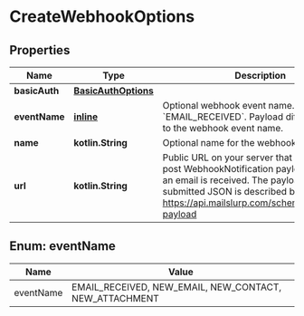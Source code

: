 
# CreateWebhookOptions

## Properties
Name | Type | Description | Notes
------------ | ------------- | ------------- | -------------
**basicAuth** | [**BasicAuthOptions**](BasicAuthOptions) |  |  [optional]
**eventName** | [**inline**](#EventNameEnum) | Optional webhook event name. Default is &#x60;EMAIL_RECEIVED&#x60;. Payload differ according to the webhook event name. |  [optional]
**name** | **kotlin.String** | Optional name for the webhook |  [optional]
**url** | **kotlin.String** | Public URL on your server that MailSlurp can post WebhookNotification payload to when an email is received. The payload of the submitted JSON is described by https://api.mailslurp.com/schemas/webhook-payload |  [optional]


<a name="EventNameEnum"></a>
## Enum: eventName
Name | Value
---- | -----
eventName | EMAIL_RECEIVED, NEW_EMAIL, NEW_CONTACT, NEW_ATTACHMENT



